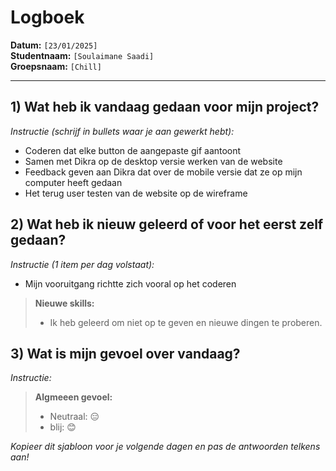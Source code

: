 # Logboek

**Datum:** `[23/01/2025]`  
**Studentnaam:** `[Soulaimane Saadi]`  
**Groepsnaam:** `[Chill]`

---

## 1) Wat heb ik vandaag gedaan voor mijn project?

_Instructie (schrijf in bullets waar je aan gewerkt hebt):_

- Coderen dat elke button de aangepaste gif aantoont
- Samen met Dikra op de desktop versie werken van de website
- Feedback geven aan Dikra dat over de mobile versie dat ze op mijn computer heeft gedaan
- Het terug user testen van de website op de wireframe

## 2) Wat heb ik nieuw geleerd of voor het eerst zelf gedaan?

_Instructie (1 item per dag volstaat):_

- Mijn vooruitgang richtte zich vooral op het coderen

> **Nieuwe skills:**
>
> -  Ik heb geleerd om niet op te geven en nieuwe dingen te proberen.

## 3) Wat is mijn gevoel over vandaag?

_Instructie:_

> **Algmeeen gevoel:**
>
> - Neutraal: 😑
> - blij: 😊


_Kopieer dit sjabloon voor je volgende dagen en pas de antwoorden telkens aan!_
